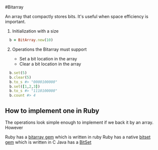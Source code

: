 #Bitarray

An array that compactly stores bits. It's useful when space efficiency is important. 


1.  Initialization with a size
  
  ```ruby
    b = BitArray.new(10) 
  ```  
2.  Operations the Bitarray must support

    - Set a bit location in the array
    - Clear a bit location in the array
  
  ```ruby
    b.set(5) 
    b.clear(5)
    b.to_s #> "0000100000"
    b.set([1,2,3])
    b.to_s #> "1110100000"
    b.count #> 4 
  ```  
## How to implement one in Ruby

The operations look simple enough to implement if we back it by an array. However





Ruby has a [bitarray gem][1] which is written in ruby
Ruby has a native [bitset gem][3] which is written in C
Java has a [BitSet][2]


[1]: https://github.com/peterc/bitarray
[2]: http://docs.oracle.com/javase/7/docs/api/java/util/BitSet.html
[3]: https://github.com/tyler/bitset

